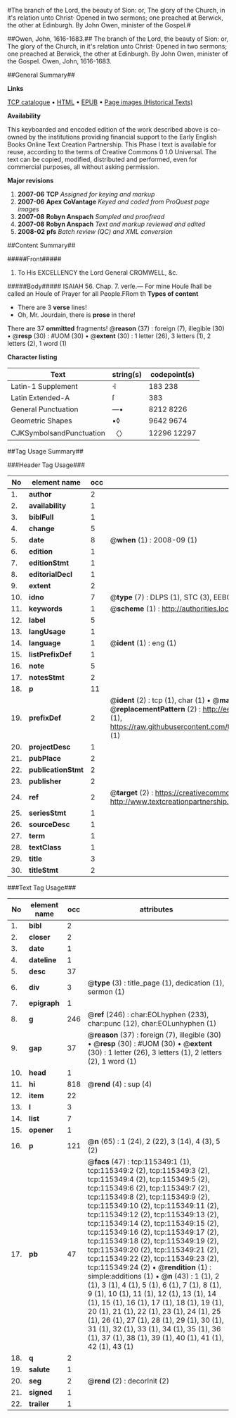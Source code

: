 #The branch of the Lord, the beauty of Sion: or, The glory of the Church, in it's relation unto Christ· Opened in two sermons; one preached at Berwick, the other at Edinburgh. By John Owen, minister of the Gospel.#

##Owen, John, 1616-1683.##
The branch of the Lord, the beauty of Sion: or, The glory of the Church, in it's relation unto Christ· Opened in two sermons; one preached at Berwick, the other at Edinburgh. By John Owen, minister of the Gospel.
Owen, John, 1616-1683.

##General Summary##

**Links**

[TCP catalogue](http://www.ota.ox.ac.uk/tcp/)  • 
[HTML](http://tei.it.ox.ac.uk/tcp/Texts-HTML/free/A90/A90263.html)  • 
[EPUB](http://tei.it.ox.ac.uk/tcp/Texts-EPUB/free/A90/A90263.epub) • 
[Page images (Historical Texts)](https://data.historicaltexts.jisc.ac.uk/view?pubId=eebo-99863165e&pageId=eebo-99863165e-115349-1)

**Availability**

This keyboarded and encoded edition of the
	       work described above is co-owned by the institutions
	       providing financial support to the Early English Books
	       Online Text Creation Partnership. This Phase I text is
	       available for reuse, according to the terms of Creative
	       Commons 0 1.0 Universal. The text can be copied,
	       modified, distributed and performed, even for
	       commercial purposes, all without asking permission.

**Major revisions**

1. __2007-06__ __TCP__ *Assigned for keying and markup*
1. __2007-06__ __Apex CoVantage__ *Keyed and coded from ProQuest page images*
1. __2007-08__ __Robyn Anspach__ *Sampled and proofread*
1. __2007-08__ __Robyn Anspach__ *Text and markup reviewed and edited*
1. __2008-02__ __pfs__ *Batch review (QC) and XML conversion*

##Content Summary##

#####Front#####

1. To His EXCELLENCY the Lord General CROMWELL, &c.

#####Body#####
ISAIAH 56. Chap. 7. verſe.—
For mine Houſe ſhall be called an Houſe of Prayer for all People.FRom th
**Types of content**

  * There are 3 **verse** lines!
  * Oh, Mr. Jourdain, there is **prose** in there!

There are 37 **ommitted** fragments! 
 @__reason__ (37) : foreign (7), illegible (30)  •  @__resp__ (30) : #UOM (30)  •  @__extent__ (30) : 1 letter (26), 3 letters (1), 2 letters (2), 1 word (1)

**Character listing**


|Text|string(s)|codepoint(s)|
|---|---|---|
|Latin-1 Supplement|·î|183 238|
|Latin Extended-A|ſ|383|
|General Punctuation|—•|8212 8226|
|Geometric Shapes|▪◊|9642 9674|
|CJKSymbolsandPunctuation|〈〉|12296 12297|

##Tag Usage Summary##

###Header Tag Usage###

|No|element name|occ|attributes|
|---|---|---|---|
|1.|__author__|2||
|2.|__availability__|1||
|3.|__biblFull__|1||
|4.|__change__|5||
|5.|__date__|8| @__when__ (1) : 2008-09 (1)|
|6.|__edition__|1||
|7.|__editionStmt__|1||
|8.|__editorialDecl__|1||
|9.|__extent__|2||
|10.|__idno__|7| @__type__ (7) : DLPS (1), STC (3), EEBO-CITATION (1), PROQUEST (1), VID (1)|
|11.|__keywords__|1| @__scheme__ (1) : http://authorities.loc.gov/ (1)|
|12.|__label__|5||
|13.|__langUsage__|1||
|14.|__language__|1| @__ident__ (1) : eng (1)|
|15.|__listPrefixDef__|1||
|16.|__note__|5||
|17.|__notesStmt__|2||
|18.|__p__|11||
|19.|__prefixDef__|2| @__ident__ (2) : tcp (1), char (1)  •  @__matchPattern__ (2) : ([0-9\-]+):([0-9IVX]+) (1), (.+) (1)  •  @__replacementPattern__ (2) : http://eebo.chadwyck.com/downloadtiff?vid=$1&page=$2 (1), https://raw.githubusercontent.com/textcreationpartnership/Texts/master/tcpchars.xml#$1 (1)|
|20.|__projectDesc__|1||
|21.|__pubPlace__|2||
|22.|__publicationStmt__|2||
|23.|__publisher__|2||
|24.|__ref__|2| @__target__ (2) : https://creativecommons.org/publicdomain/zero/1.0/ (1), http://www.textcreationpartnership.org/docs/. (1)|
|25.|__seriesStmt__|1||
|26.|__sourceDesc__|1||
|27.|__term__|1||
|28.|__textClass__|1||
|29.|__title__|3||
|30.|__titleStmt__|2||


###Text Tag Usage###

|No|element name|occ|attributes|
|---|---|---|---|
|1.|__bibl__|2||
|2.|__closer__|2||
|3.|__date__|1||
|4.|__dateline__|1||
|5.|__desc__|37||
|6.|__div__|3| @__type__ (3) : title_page (1), dedication (1), sermon (1)|
|7.|__epigraph__|1||
|8.|__g__|246| @__ref__ (246) : char:EOLhyphen (233), char:punc (12), char:EOLunhyphen (1)|
|9.|__gap__|37| @__reason__ (37) : foreign (7), illegible (30)  •  @__resp__ (30) : #UOM (30)  •  @__extent__ (30) : 1 letter (26), 3 letters (1), 2 letters (2), 1 word (1)|
|10.|__head__|1||
|11.|__hi__|818| @__rend__ (4) : sup (4)|
|12.|__item__|22||
|13.|__l__|3||
|14.|__list__|7||
|15.|__opener__|1||
|16.|__p__|121| @__n__ (65) : 1 (24), 2 (22), 3 (14), 4 (3), 5 (2)|
|17.|__pb__|47| @__facs__ (47) : tcp:115349:1 (1), tcp:115349:2 (2), tcp:115349:3 (2), tcp:115349:4 (2), tcp:115349:5 (2), tcp:115349:6 (2), tcp:115349:7 (2), tcp:115349:8 (2), tcp:115349:9 (2), tcp:115349:10 (2), tcp:115349:11 (2), tcp:115349:12 (2), tcp:115349:13 (2), tcp:115349:14 (2), tcp:115349:15 (2), tcp:115349:16 (2), tcp:115349:17 (2), tcp:115349:18 (2), tcp:115349:19 (2), tcp:115349:20 (2), tcp:115349:21 (2), tcp:115349:22 (2), tcp:115349:23 (2), tcp:115349:24 (2)  •  @__rendition__ (1) : simple:additions (1)  •  @__n__ (43) : 1 (1), 2 (1), 3 (1), 4 (1), 5 (1), 6 (1), 7 (1), 8 (1), 9 (1), 10 (1), 11 (1), 12 (1), 13 (1), 14 (1), 15 (1), 16 (1), 17 (1), 18 (1), 19 (1), 20 (1), 21 (1), 22 (1), 23 (1), 24 (1), 25 (1), 26 (1), 27 (1), 28 (1), 29 (1), 30 (1), 31 (1), 32 (1), 33 (1), 34 (1), 35 (1), 36 (1), 37 (1), 38 (1), 39 (1), 40 (1), 41 (1), 42 (1), 43 (1)|
|18.|__q__|2||
|19.|__salute__|1||
|20.|__seg__|2| @__rend__ (2) : decorInit (2)|
|21.|__signed__|1||
|22.|__trailer__|1||
